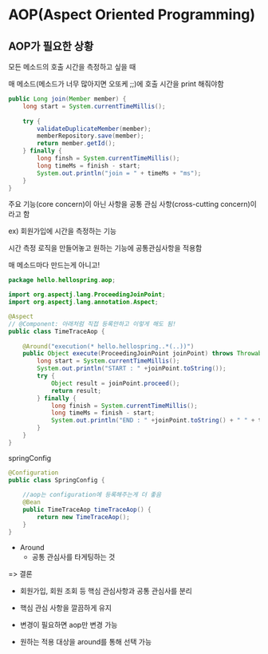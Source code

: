 # AOP(Aspect Oriented Programming)

## AOP가 필요한 상황

모든 메소드의 호출 시간을 측정하고 싶을 때 

매 메소드(메소드가 너무 많아지면 오또케 ;;)에 호출 시간을 print 해줘야함

```java
public Long join(Member member) {
    long start = System.currentTimeMillis();
    
    try {
        validateDuplicateMember(member);
        memberRepository.save(member);
        return member.getId();
    } finally {
        long finsh = System.currentTimeMillis();
        long timeMs = finish - start;
        System.out.println("join = " + timeMs + "ms");
    }
}
```



주요 기능(core concern)이 아닌 사항을 공통 관심 사항(cross-cutting concern)이라고 함

ex) 회원가입에 시간을 측정하는 기능



시간 측정 로직을 만들어놓고 원하는 기능에 공통관심사항을 적용함 

매 메소드마다 만드는게 아니고!



```java
package hello.hellospring.aop;

import org.aspectj.lang.ProceedingJoinPoint;
import org.aspectj.lang.annotation.Aspect;

@Aspect
// @Component: 아래처럼 직접 등록안하고 이렇게 해도 됨!
public class TimeTraceAop {
    
    @Around("execution(* hello.hellospring..*(..))")
    public Object execute(ProceedingJoinPoint joinPoint) throws Throwable {
        long start = System.currentTimeMillis();
        System.out.println("START : " +joinPoint.toString());
        try {
            Object result = joinPoint.proceed();
            return result;
        } finally {
            long finish = System.currentTimeMillis();
            long timeMs = finish - start;
            System.out.println("END : " +joinPoint.toString() + " " + timeMs + "ms");
        }
    }
}
```

springConfig

```java
@Configuration
public class SpringConfig {
    
    //aop는 configuration에 등록해주는게 더 좋음
    @Bean
    public TimeTraceAop timeTraceAop() {
        return new TimeTraceAop();
    }
}
```



* Around
  * 공통 관심사를 타게팅하는 것



=> 결론

* 회원가입, 회원 조회 등 핵심 관심사항과 공통 관심사를 분리

* 핵심 관심 사항을 깔끔하게 유지
* 변경이 필요하면 aop만 변경 가능
* 원하는 적용 대상을 around를 통해 선택 가능